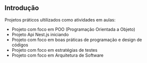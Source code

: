 ## Introdução

Projetos práticos ultilizados como atividades em aulas:
- Projeto com foco em POO (Programação Orientada a Objeto)
- Projeto Api Nest.js iniciando
- Projeto com foco em boas práticas de programação e design de códigos
- Projeto com foco em estratégias de testes
- Projeto com foco em Arquitetura de Software
